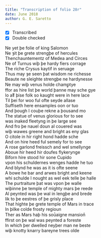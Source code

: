 ```yaml
---
title: "Transcription of folio 28r"
date: June 2018
author: G. E. Saretto
---
```


- [x] Transcribed
- [x] Double checked

Ne yet þe folie of king Salomon  
Ne ȝit þe grete strengþe of hercules  
Thenchauntementz of Medea and Circes  
Ne of Turnus wiþ þe hardy fiers corrage  
The riche Crysus kaytif in seruage  
Thus may ȝe seen þat wisdom ne richesse  
Beaute ne sleighte strengþe ne hardynesse  
Ne may wiþ venus holde chamꝑtye  
ffor as hire list þe world þanne may sche gye  
lo aỻ þise folk so kaught were in here lace  
Til þei for woo ful ofte seyde allase  
Suffiseth here ensamples oon or tuo  
And þough I couþe rekne a þousand mo  
The statue of venus glorious for to see  
was inaked fleetyng in þe large see  
And fro þe nauel doun al couered was  
wiþ wawes greene and bright as eny glas  
O citole in hir right hond hadde sche  
And on hire heed ful semely for to see  
A rose garlond freissch and wel smellynge  
Aboue hir heed hir doufes flykerynge  
Biforn hire stood hir sone Cupido  
vpon his schuldernes wenges hadde he tuo  
And blynd he was as it is ofte seene  
A bowe he bar and arwes bright and keene  
whi schulde I nought as wel eek telle þe halle  
The purtraiture þat was vpon þe walle  
wiþinne þe temple of mighty mars þe reede  
Al peynted was þe wal in lengþe and brede  
lik to þe eestres of þe grisly place  
That highte þe grete temple of Mars in trace  
In þilke colde frosty regioun  
Ther as Mars haþ his sou̔aigne mansion̄  
ffirst on þe wal was peynted a foreste  
In which þer dwelled neyþer man ne beste  
wiþ knotty knarry bareyne trees olde  
